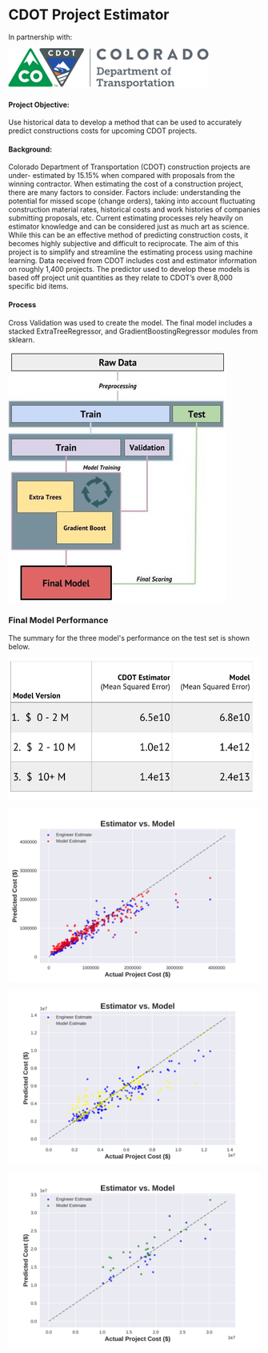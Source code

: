 <b>CDOT Project Estimator</b>
===========================

In partnership with:


![Cross Validation Process](images/cdot_logo.png)


#### Project Objective:
Use historical data to develop a method that can be used to accurately predict constructions costs for upcoming CDOT projects.

#### Background:
Colorado Department of Transportation
(CDOT) construction projects are under-
estimated by 15.15% when compared with
proposals from the winning contractor.
When estimating the cost of a construction
project, there are many factors to consider.
Factors include: understanding the
potential for missed scope (change orders),
taking into account fluctuating construction
material rates, historical costs and work
histories of companies submitting
proposals, etc.
Current estimating processes rely heavily on
estimator knowledge and can be considered
just as much art as science. While this can be
an effective method of predicting
construction costs, it becomes highly
subjective and difficult to reciprocate. The
aim of this project is to simplify and
streamline the estimating process using
machine learning.
Data received from CDOT includes cost and
estimator information on roughly 1,400
projects. The predictor used to develop
these models is based off project unit
quantities as they relate to CDOT’s over
8,000 specific bid items.

#### Process

Cross Validation was used to create the model. The final model includes a stacked ExtraTreeRegressor, and GradientBoostingRegressor modules from sklearn.

![Cross Validation Process](images/cross_val.jpg)

### Final Model Performance

The summary for the three model's performance on the test set is shown below.

![MSE Table](images/results.jpg)


![Model 1](images/1.png)


![Model 2](images/2.png)


![Model 3](images/3.png)
